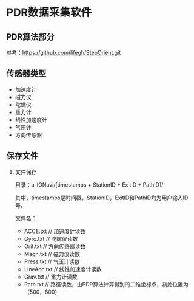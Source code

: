 # PDR数据采集软件

## PDR算法部分

参考：https://github.com/lifegh/StepOrient.git

## 传感器类型

- 加速度计
- 磁力仪
- 陀螺仪
- 重力计
- 线性加速度计
- 气压计
- 方向传感器

## 保存文件

1. 文件保存

	目录：a_IONavi/[timestamps + StationID + ExitID + PathID]/
	
	其中，timestamps是时间戳，StationID，ExitID和PathID均为用户输入ID号。
	
	文件名：
	
	- ACCE.txt // 加速度计读数
   - Gyro.txt // 陀螺仪读数
   - Orit.txt // 方向传感器读数
   - Magn.txt // 磁力仪读数
   - Press.txt // 气压计读数
   - LineAcc.txt // 线性加速度计读数
   - Grav.txt // 重力计读数
   - Path.txt // 路径读数，由PDR算法计算得到的二维坐标点，初始位置为（500，800）
   